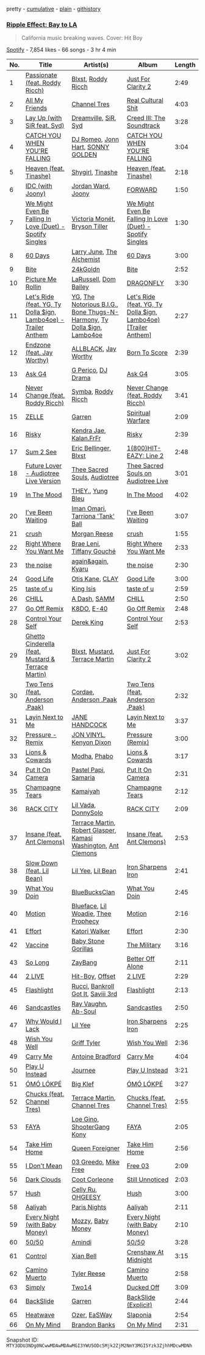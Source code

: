 pretty - [cumulative](/playlists/cumulative/37i9dQZF1DX7q1woBjoKv7.md) - [plain](/playlists/plain/37i9dQZF1DX7q1woBjoKv7) - [githistory](https://github.githistory.xyz/mackorone/spotify-playlist-archive/blob/main/playlists/plain/37i9dQZF1DX7q1woBjoKv7)

### [Ripple Effect: Bay to LA ](https://open.spotify.com/playlist/37i9dQZF1DX7q1woBjoKv7)

> California music breaking waves\. Cover: Hit Boy

[Spotify](https://open.spotify.com/user/spotify) - 7,854 likes - 66 songs - 3 hr 4 min

| No. | Title | Artist(s) | Album | Length |
|---|---|---|---|---|
| 1 | [Passionate \(feat\. Roddy Ricch\)](https://open.spotify.com/track/39jm9iUw5WBjN63e868ZLQ) | [Blxst](https://open.spotify.com/artist/4qXC0i02bSFstECuXP2ZpL), [Roddy Ricch](https://open.spotify.com/artist/757aE44tKEUQEqRuT6GnEB) | [Just For Clarity 2](https://open.spotify.com/album/4VuVTyPFWbXIgXkL7GlZNA) | 2:49 |
| 2 | [All My Friends](https://open.spotify.com/track/7Cgxt0jumHS0Z5B9xmStnS) | [Channel Tres](https://open.spotify.com/artist/4cUkGQyhLFqKHBtL58HYVp) | [Real Cultural Shit](https://open.spotify.com/album/4M0PUnWTYYea4Eomsg14D0) | 4:03 |
| 3 | [Lay Up \(with SiR feat\. Syd\)](https://open.spotify.com/track/499Em55SsNJE2jG4Lk58iO) | [Dreamville](https://open.spotify.com/artist/1iNqsUDUraNWrj00bqssQG), [SiR](https://open.spotify.com/artist/3QTDHixorJelOLxoxcjqGx), [Syd](https://open.spotify.com/artist/3jk39CGeaaSO3FPKNx1RUx) | [Creed III: The Soundtrack](https://open.spotify.com/album/4V6qjHa2otWYkYHB6bdO1S) | 3:28 |
| 4 | [CATCH YOU WHEN YOU'RE FALLING](https://open.spotify.com/track/4VqtyIuWTuVwEwsla20vig) | [DJ Romeo](https://open.spotify.com/artist/578gfTRuZgfNagYkWtwSIp), [Jonn Hart](https://open.spotify.com/artist/7vMpNua6oKT52WWHNUJ1No), [SONNY GOLDEN](https://open.spotify.com/artist/2nLQMFkKjJVqrFDlTXtULM) | [CATCH YOU WHEN YOU'RE FALLING](https://open.spotify.com/album/5bXLl6aOczFg1EugIvnWga) | 3:04 |
| 5 | [Heaven \(feat\. Tinashe\)](https://open.spotify.com/track/2DocffKfDso8efpWPOYTvI) | [Shygirl](https://open.spotify.com/artist/3M3wTTCDwicRubwMyHyEDy), [Tinashe](https://open.spotify.com/artist/0NIIxcxNHmOoyBx03SfTCD) | [Heaven \(feat\. Tinashe\)](https://open.spotify.com/album/6KgSP1vLwIc3xBI7hUTrly) | 2:18 |
| 6 | [IDC \(with Joony\)](https://open.spotify.com/track/12zPyoqYbVdi5JoZ4A0q22) | [Jordan Ward](https://open.spotify.com/artist/3DGlTwdM5Dim9XQipb3jMf), [Joony](https://open.spotify.com/artist/0gY0jm6QAzJCAslmZC3T35) | [FORWARD](https://open.spotify.com/album/367frJ4GG9UMlXlMrVanYL) | 1:50 |
| 7 | [We Might Even Be Falling In Love \(Duet\) \- Spotify Singles](https://open.spotify.com/track/0wOtc2nY3NOohp4xSwOyTN) | [Victoria Monét](https://open.spotify.com/artist/63XBtGSEZINSyXylZxEUbv), [Bryson Tiller](https://open.spotify.com/artist/2EMAnMvWE2eb56ToJVfCWs) | [We Might Even Be Falling In Love \(Duet\) \- Spotify Singles](https://open.spotify.com/album/05gJU1eQhBHXYUXrGSFBWG) | 1:30 |
| 8 | [60 Days](https://open.spotify.com/track/7blLoD6TgyXy2tiTtbOLsI) | [Larry June](https://open.spotify.com/artist/1grN0519h2zYqpRtYbDZAl), [The Alchemist](https://open.spotify.com/artist/0eVyjRhzZKke2KFYTcDkeu) | [60 Days](https://open.spotify.com/album/3uSqUJp3IJUVpNwprYqrvS) | 3:00 |
| 9 | [Bite](https://open.spotify.com/track/357BPRQBOi7m38Kl3Jn7j8) | [24kGoldn](https://open.spotify.com/artist/6fWVd57NKTalqvmjRd2t8Z) | [Bite](https://open.spotify.com/album/7tMqwp42zyOZaSpQgnp03t) | 2:52 |
| 10 | [Picture Me Rollin](https://open.spotify.com/track/7zl027fbbje7N7cEWqL77c) | [LaRussell](https://open.spotify.com/artist/5PRPy7MZZhkM5CIVJvTAKM), [Dom Bailey](https://open.spotify.com/artist/1cXct7vdvThSDXNH0geMia) | [DRAGONFLY](https://open.spotify.com/album/2yYtTOhorG2RWykAiaZgPP) | 3:30 |
| 11 | [Let's Ride \(feat\. YG, Ty Dolla $ign, Lambo4oe\) \- Trailer Anthem](https://open.spotify.com/track/3m1jxAm00zLilZWhLvux8V) | [YG](https://open.spotify.com/artist/0A0FS04o6zMoto8OKPsDwY), [The Notorious B.I.G.](https://open.spotify.com/artist/5me0Irg2ANcsgc93uaYrpb), [Bone Thugs\-N\-Harmony](https://open.spotify.com/artist/5spEJXLwD1sKUdC2bnOHPg), [Ty Dolla $ign](https://open.spotify.com/artist/7c0XG5cIJTrrAgEC3ULPiq), [Lambo4oe](https://open.spotify.com/artist/4UrIphY7uGLwD0rRd6NIi9) | [Let's Ride \(feat\. YG, Ty Dolla $ign, Lambo4oe\) \[Trailer Anthem\]](https://open.spotify.com/album/53g3xtUBbikG4XQJ0VKPBk) | 2:27 |
| 12 | [Endzone \(feat\. Jay Worthy\)](https://open.spotify.com/track/1ilQNMzE5IcmyEnLUdrneS) | [ALLBLACK](https://open.spotify.com/artist/1cutd8e41XvxXnFPOFIxMD), [Jay Worthy](https://open.spotify.com/artist/7jDblfQQLFAZCKXFfoGZ9Q) | [Born To Score](https://open.spotify.com/album/6Nm7qcEY3GsDfOt7Nj6iY3) | 2:39 |
| 13 | [Ask G4](https://open.spotify.com/track/0OqO4zlrcwiZ8uglzz30Ne) | [G Perico](https://open.spotify.com/artist/4Q2hTDZYFCohf17D5GvkIb), [DJ Drama](https://open.spotify.com/artist/5oNgAs7j5XcBMzWv3HAnHG) | [Ask G4](https://open.spotify.com/album/6EZcUQ9Tz8AcICBcCpJFCu) | 3:05 |
| 14 | [Never Change \(feat\. Roddy Ricch\)](https://open.spotify.com/track/0wpWOmB9Z2LBqmM2dtlqtQ) | [Symba](https://open.spotify.com/artist/06S3fr7xEES7e3QPXhu3ay), [Roddy Ricch](https://open.spotify.com/artist/757aE44tKEUQEqRuT6GnEB) | [Never Change \(feat\. Roddy Ricch\)](https://open.spotify.com/album/0WZsGW0OUryoVQ4LnPtAJY) | 3:41 |
| 15 | [ZELLE](https://open.spotify.com/track/6I2JVWdr97yuyd3XONUYr8) | [Garren](https://open.spotify.com/artist/0963LEoOeEvJqPRYH9eG7X) | [Spiritual Warfare](https://open.spotify.com/album/1Mlo7cFkQghW6qwag4cqWu) | 2:09 |
| 16 | [Risky](https://open.spotify.com/track/2ZSLDwHIXr5yWI9d3iZr7R) | [Kendra Jae](https://open.spotify.com/artist/1KcnqRVBBJ2FUZMQUn3k5P), [Kalan.FrFr](https://open.spotify.com/artist/47TMF0JlFsz01KilGzc5Ly) | [Risky](https://open.spotify.com/album/0tskRa5YB9FfD0z9K6JvWF) | 2:39 |
| 17 | [Sum 2 See](https://open.spotify.com/track/2nLjAYDLBip0W3HbCOiS7Z) | [Eric Bellinger](https://open.spotify.com/artist/7ibAWtDtmEfaVhc1FJ3Vl9), [Blxst](https://open.spotify.com/artist/4qXC0i02bSFstECuXP2ZpL) | [1\(800\)HIT\-EAZY: Line 2](https://open.spotify.com/album/6KIxdiACBAewmOLM1YBPYJ) | 2:48 |
| 18 | [Future Lover \- Audiotree Live Version](https://open.spotify.com/track/0FK5nHOwVuvMXCleuIjwcs) | [Thee Sacred Souls](https://open.spotify.com/artist/0oK5D6uPhGu4Jk2dbZfodU), [Audiotree](https://open.spotify.com/artist/1j8QyWpOJKAe6Iw2KvEg2j) | [Thee Sacred Souls on Audiotree Live](https://open.spotify.com/album/0PxNiJi6dmvjrOZ7eaUlh8) | 3:01 |
| 19 | [In The Mood](https://open.spotify.com/track/2omLNrDBhaCBqscV1yltOB) | [THEY.](https://open.spotify.com/artist/0pghUohLPptZWBasy2wmUx), [Yung Bleu](https://open.spotify.com/artist/3KNIG74xSTc3dj0TRy7pGX) | [In The Mood](https://open.spotify.com/album/47k4k9xp4avDKdMkPuvLQS) | 4:02 |
| 20 | [I've Been Waiting](https://open.spotify.com/track/2oRGtL4mO7TyYmVt2davbf) | [Iman Omari](https://open.spotify.com/artist/1ySUvbTVNE9pyhdzcDxjg4), [Tarriona 'Tank' Ball](https://open.spotify.com/artist/5XcCraRoLy8cGR4zLJ2JGN) | [I've Been Waiting](https://open.spotify.com/album/6cREBSkIEgQ8fxi2NbpfF0) | 3:07 |
| 21 | [crush](https://open.spotify.com/track/4oNP3Gua9u7JlEfji2iKIX) | [Morgan Reese](https://open.spotify.com/artist/4Ro2elWptpQoQOLV1F2JoR) | [crush](https://open.spotify.com/album/7CI0uh5CBjo39z84JxXf84) | 1:55 |
| 22 | [Right Where You Want Me](https://open.spotify.com/track/31zOPDfhZ8S0fP07T27fcE) | [Brae Leni](https://open.spotify.com/artist/5Fnkl0fp52gDxgaBRCB55I), [Tiffany Gouché](https://open.spotify.com/artist/2IEnjZsVDEPKUTxNinyqba) | [Right Where You Want Me](https://open.spotify.com/album/4PGLnwYj2L5L60B8V7nHvd) | 2:33 |
| 23 | [the noise](https://open.spotify.com/track/1ABDgCa2SDXPNXrlCILESa) | [again&again](https://open.spotify.com/artist/3CIq9N0VQGWfBpCAMzMZZN), [Kyaru](https://open.spotify.com/artist/1V7RdASCLJSbBzeum0fLkQ) | [the noise](https://open.spotify.com/album/6pKZOg2b4ZjjzIsH6b3PZr) | 2:30 |
| 24 | [Good Life](https://open.spotify.com/track/2Lc5zGwYbAHprruXw7BRN4) | [Otis Kane](https://open.spotify.com/artist/2rp9zfs7yPrwCGVl4CjWAl), [CLAY](https://open.spotify.com/artist/20aPu5vizjmoX2A7f7AOWL) | [Good Life](https://open.spotify.com/album/036V4i5G3gEIbUJXjz72z9) | 3:00 |
| 25 | [taste of u](https://open.spotify.com/track/4zqZ7hR4Pl3UT0p19En1ib) | [King Isis](https://open.spotify.com/artist/7jz1wM1NdiskFWrlosZhVw) | [taste of u](https://open.spotify.com/album/4vcCvZbL5AMFcKdTKDmXco) | 2:59 |
| 26 | [CHILL](https://open.spotify.com/track/02E3cEpVR73JoD8tM3obmG) | [A Dash](https://open.spotify.com/artist/4UKGnmVEjvRFST0gM2q8Bt), [SAMM](https://open.spotify.com/artist/0Kq6Fayygdo21RlBGakNYo) | [CHILL](https://open.spotify.com/album/0yIqc2RNXAakrPUJSJLduh) | 2:50 |
| 27 | [Go Off Remix](https://open.spotify.com/track/38P83ztW3loZaTSURiAB1u) | [K8DO](https://open.spotify.com/artist/0hxXXrHI59w8xdprSCjXps), [E\-40](https://open.spotify.com/artist/3crnzLy8R4lVwaigKEOz7V) | [Go Off Remix](https://open.spotify.com/album/3PlQau5D21EMH4771foQqu) | 2:48 |
| 28 | [Control Your Self](https://open.spotify.com/track/0Urf8vnqRLALX6xS0gQ1my) | [Derek King](https://open.spotify.com/artist/0hF1ENHHpEGZxdRdqwMr6E) | [Control Your Self](https://open.spotify.com/album/31Phq3ZilcNU8QThZSRTk6) | 2:53 |
| 29 | [Ghetto Cinderella \(feat\. Mustard & Terrace Martin\)](https://open.spotify.com/track/3jGy6nqGMcsBvjN6G3TC0S) | [Blxst](https://open.spotify.com/artist/4qXC0i02bSFstECuXP2ZpL), [Mustard](https://open.spotify.com/artist/0YinUQ50QDB7ZxSCLyQ40k), [Terrace Martin](https://open.spotify.com/artist/7MNEVabc4cs19CbzAFZmXz) | [Just For Clarity 2](https://open.spotify.com/album/4nw05bSkWU3oVxK5dBcSQE) | 3:02 |
| 30 | [Two Tens \(feat\. Anderson .Paak\)](https://open.spotify.com/track/6clDsO8HwhHEgJDDp88VdL) | [Cordae](https://open.spotify.com/artist/0huGjMyP507tBCARyzSkrv), [Anderson .Paak](https://open.spotify.com/artist/3jK9MiCrA42lLAdMGUZpwa) | [Two Tens \(feat\. Anderson .Paak\)](https://open.spotify.com/album/32iVvfIYkmugGRxcTlzYjr) | 2:32 |
| 31 | [Layin Next to Me](https://open.spotify.com/track/11BHnIy9pbdihg8PeqiCgt) | [JANE HANDCOCK](https://open.spotify.com/artist/2wgW0CiQRwbWlkT6nM8suD) | [Layin Next to Me](https://open.spotify.com/album/1jhFza8pUS6acLiZXNYdJx) | 3:37 |
| 32 | [Pressure \- Remix](https://open.spotify.com/track/36TzL54XxuCR91U5wBSR6h) | [JON VINYL](https://open.spotify.com/artist/6PvScqSJuICxvoA3UDYPmu), [Kenyon Dixon](https://open.spotify.com/artist/5AzjednUL6MFJP0dBic3be) | [Pressure \(Remix\)](https://open.spotify.com/album/2UgNffRKMJwQUGQcNJ0smY) | 3:00 |
| 33 | [Lions & Cowards](https://open.spotify.com/track/1cC2yM0BbDKlKCjQneWHg7) | [Modha](https://open.spotify.com/artist/123kR1ynWcuuQC9hc2pglK), [Phabo](https://open.spotify.com/artist/5FdZDr2bMbEcnsEKRgO3rn) | [Lions & Cowards](https://open.spotify.com/album/68GvB7vE1ylJ56WIyAhNe3) | 3:17 |
| 34 | [Put It On Camera](https://open.spotify.com/track/5Tt8CpYPt9uzV90Qb1YkX6) | [Pastel Papi](https://open.spotify.com/artist/4GNc1ri8udQ9l7IyuM6zam), [Samaria](https://open.spotify.com/artist/4FreKg40BVDMPRLGeubyku) | [Put It On Camera](https://open.spotify.com/album/0pK9xNnJYEauG0xkqegIdx) | 2:31 |
| 35 | [Champagne Tears](https://open.spotify.com/track/68KMtOaV3uxUc639uTCoSw) | [Kamaiyah](https://open.spotify.com/artist/3XVpDdKav6C6zwlDXPhMEO) | [Champagne Tears](https://open.spotify.com/album/0KljOvQxT7RwZqJ8TdM9Py) | 2:12 |
| 36 | [RACK CITY](https://open.spotify.com/track/1PRLHyaN0XmTiXhBI6Tol2) | [Lil Vada](https://open.spotify.com/artist/61HlkUsczjBP7IODEMFtrB), [DonnySolo](https://open.spotify.com/artist/2cKC5HJgCIXZFkZwKHORG0) | [RACK CITY](https://open.spotify.com/album/6crFEKkp5bYJNEjDrqoG1w) | 2:09 |
| 37 | [Insane \(feat\. Ant Clemons\)](https://open.spotify.com/track/0RGYP9RGSXfAGFjSrDyhIQ) | [Terrace Martin](https://open.spotify.com/artist/7MNEVabc4cs19CbzAFZmXz), [Robert Glasper](https://open.spotify.com/artist/5cM1PvItlR21WUyBnsdMcn), [Kamasi Washington](https://open.spotify.com/artist/6HQYnRM4OzToCYPpVBInuU), [Ant Clemons](https://open.spotify.com/artist/028lPW2NdWHdSPCkRkcyhd) | [Insane \(feat\. Ant Clemons\)](https://open.spotify.com/album/5dBWQQ0cqVGcYZZWRYlaY2) | 2:53 |
| 38 | [Slow Down \(feat\. Lil Bean\)](https://open.spotify.com/track/2mZjcnLocIoe5ePqyMi7Je) | [Lil Yee](https://open.spotify.com/artist/19lRQBKp4lxRDaxoKVUE9i), [Lil Bean](https://open.spotify.com/artist/3OrXU7Z906hHdbG5fTQ6Ef) | [Iron Sharpens Iron](https://open.spotify.com/album/3tuvyFRlRR2UNwTpyLVrqD) | 2:41 |
| 39 | [What You Doin](https://open.spotify.com/track/3FlvdsRxDZz7kAEsgcspt5) | [BlueBucksClan](https://open.spotify.com/artist/1l61CX1j6go8arTjPH9wy0) | [What You Doin](https://open.spotify.com/album/18wSzWUr8yOOvitSLVfW33) | 2:45 |
| 40 | [Motion](https://open.spotify.com/track/1xNoeB4qqSX4VSYQRNy0FL) | [Blueface](https://open.spotify.com/artist/3Fl1V19tmjt57oBdxXKAjJ), [Lil Woadie](https://open.spotify.com/artist/2EXfozHTf9S1oPTbgS757l), [Thee Prophecy](https://open.spotify.com/artist/2nm9YKNgSfq2SRWqBjdFQA) | [Motion](https://open.spotify.com/album/0lnnI1hMPSxOh9oQRPXI4A) | 2:16 |
| 41 | [Effort](https://open.spotify.com/track/3pvzVdbKfAE0jUJWXZ5644) | [Katori Walker](https://open.spotify.com/artist/2ODTjg0iTHX1QxBeRNI6nT) | [Effort](https://open.spotify.com/album/5LfQjLsNmpDaYMVjD5ZiWt) | 2:30 |
| 42 | [Vaccine](https://open.spotify.com/track/2LVrrCBzf5EBQxZPpFnxIw) | [Baby Stone Gorillas](https://open.spotify.com/artist/0jAP1TzUaPmRmcB5j1FMs3) | [The Military](https://open.spotify.com/album/0moLVF5RdK9o2PGKxjhiZ0) | 3:16 |
| 43 | [So Long](https://open.spotify.com/track/6sEaupqOAYdvKznYtaI2Pz) | [ZayBang](https://open.spotify.com/artist/4knZcINThe7rbCYx0FVewG) | [Better Off Alone](https://open.spotify.com/album/12GOu98rlGENEC1ih1ppQS) | 2:11 |
| 44 | [2 LIVE](https://open.spotify.com/track/1pbSwjVmaoVgHIU2bQeuxI) | [Hit\-Boy](https://open.spotify.com/artist/6q3p11nP1p80Ey6LrOOSed), [Offset](https://open.spotify.com/artist/4DdkRBBYG6Yk9Ka8tdJ9BW) | [2 LIVE](https://open.spotify.com/album/67xulMesSVTsFmOwpO4gaw) | 2:29 |
| 45 | [Flashlight](https://open.spotify.com/track/2nj3qkZhNhm9c82lFbZSFB) | [Rucci](https://open.spotify.com/artist/7q836WTO8OHUS85E2RyxxA), [Bankroll Got It](https://open.spotify.com/artist/42H2ObFiITAP87vskCGIh5), [Saviii 3rd](https://open.spotify.com/artist/2Xs5d841h62itOX9RuPjk2) | [Flashlight](https://open.spotify.com/album/16p15AnHo6FgqHZwoKyfmQ) | 2:13 |
| 46 | [Sandcastles](https://open.spotify.com/track/4Pbygk2v96q46GcpkFXsPy) | [Ray Vaughn](https://open.spotify.com/artist/4yYYCSCDUTypErQMZv5iSg), [Ab\-Soul](https://open.spotify.com/artist/0g9vAlRPK9Gt3FKCekk4TW) | [Sandcastles](https://open.spotify.com/album/3HL4Ly3lvYntdBZIfdvuPK) | 2:50 |
| 47 | [Why Would I Lack](https://open.spotify.com/track/38RCKi0MTcH3PyTirZlmM3) | [Lil Yee](https://open.spotify.com/artist/19lRQBKp4lxRDaxoKVUE9i) | [Iron Sharpens Iron](https://open.spotify.com/album/3tuvyFRlRR2UNwTpyLVrqD) | 2:25 |
| 48 | [Wish You Well](https://open.spotify.com/track/7g5ivwh0NJr11z5VI1v5vd) | [Griff Tyler](https://open.spotify.com/artist/6haDJLArD4GA9AF3YM2EVS) | [Wish You Well](https://open.spotify.com/album/5scQzg0cR5crXVhjD80UIj) | 2:36 |
| 49 | [Carry Me](https://open.spotify.com/track/7IqDaao5dzKti65KBtADPz) | [Antoine Bradford](https://open.spotify.com/artist/1FYE37rOHOrxO1lHAQUkCl) | [Carry Me](https://open.spotify.com/album/7ngJc0ffFIDazq4FOcr8PH) | 4:04 |
| 50 | [Play U Instead](https://open.spotify.com/track/4hOKOZm5Egd778uamaORZQ) | [Journee](https://open.spotify.com/artist/3tr38dT5o6Kk5WO5OtmPoa) | [Play U Instead](https://open.spotify.com/album/0HLt3vSn5btLK2c8WO11lx) | 3:21 |
| 51 | [ÓMÓ LÓKPÉ](https://open.spotify.com/track/051iM0ZxuWhRgzkXt7B7sj) | [Big Klef](https://open.spotify.com/artist/4VZljMVEAhstVDTphJx2nT) | [ÓMÓ LÓKPÉ](https://open.spotify.com/album/1yfRFqVUn435nHQHV6JZuN) | 3:27 |
| 52 | [Chucks \(feat\. Channel Tres\)](https://open.spotify.com/track/3VnDDruJDou1AIVjloQBzh) | [Terrace Martin](https://open.spotify.com/artist/7MNEVabc4cs19CbzAFZmXz), [Channel Tres](https://open.spotify.com/artist/4cUkGQyhLFqKHBtL58HYVp) | [Chucks \(feat\. Channel Tres\)](https://open.spotify.com/album/1EI3034vDdMkoMD2NgV9z1) | 2:55 |
| 53 | [FAYA](https://open.spotify.com/track/74ey49OEK5wSfnam9l1H3s) | [Loe Gino](https://open.spotify.com/artist/2s9splAzg9uXs5MEikcwCk), [ShooterGang Kony](https://open.spotify.com/artist/0dT2U2jUx6OmKlyeQOH8AK) | [FAYA](https://open.spotify.com/album/7deTPKRC3Z4BCVt3VQQbGF) | 2:05 |
| 54 | [Take Him Home](https://open.spotify.com/track/6jWH18pNohBSSlAfXzrT7p) | [Queen Foreigner](https://open.spotify.com/artist/1UEEbEDiKQHt7IALvdHn18) | [Take Him Home](https://open.spotify.com/album/0yAnv9OXblVsXzI7X99Mtt) | 2:56 |
| 55 | [I Don't Mean](https://open.spotify.com/track/1M25T7ROXQUulWjvzRgCB1) | [03 Greedo](https://open.spotify.com/artist/0FtsMKmZEq8fBWqdSOWtqp), [Mike Free](https://open.spotify.com/artist/6iEOdI9RcimOiNzbfhhuTO) | [Free 03](https://open.spotify.com/album/2UfVYQnUerGa6XhbJYlaWS) | 2:09 |
| 56 | [Dark Clouds](https://open.spotify.com/track/07MPIaBQEOQsSiqAt9BOz7) | [Coot Corleone](https://open.spotify.com/artist/1Vh6MAxEaUJusA1hwzrLhm) | [Still Unnoticed](https://open.spotify.com/album/5LSzc3hQMf9ojTFhHrNnF2) | 2:03 |
| 57 | [Hush](https://open.spotify.com/track/4cbux0KIGbkkmuPVw5OXKL) | [Celly Ru](https://open.spotify.com/artist/3MeyqB6fA2aj1NZq6ztjRk), [OHGEESY](https://open.spotify.com/artist/3ppQEG71r7jVpI8RudzycF) | [Hush](https://open.spotify.com/album/7dUpXaUjELHHTuoi2l3qHF) | 3:00 |
| 58 | [Aaliyah](https://open.spotify.com/track/2r6Iu2bWLGCTvqi0hZLquj) | [Paris Nights](https://open.spotify.com/artist/2t3WTXscRe9jd3Noj7Hk9E) | [Aaliyah](https://open.spotify.com/album/7mDffqnhsU4QveEnAfdtVb) | 2:11 |
| 59 | [Every Night \(with Baby Money\)](https://open.spotify.com/track/7q1pTqYaDoDiRVIoejwaI9) | [Mozzy](https://open.spotify.com/artist/4AA474G2hRfrHyGrfyDseO), [Baby Money](https://open.spotify.com/artist/1AMm82jgWgkDpczxW5DMjn) | [Every Night \(with Baby Money\)](https://open.spotify.com/album/5hg0NN87i3dGPpVQFOoN9f) | 2:10 |
| 60 | [50/50](https://open.spotify.com/track/0tEtaU2hWPVnqU9FkCs6bu) | [Amindi](https://open.spotify.com/artist/1xQIR56DxgWYZPUvOLRIua) | [50/50](https://open.spotify.com/album/5w5NsFzVYvg2inlvZpuvYt) | 3:28 |
| 61 | [Control](https://open.spotify.com/track/4PnmUEYAiqrPpzYivu0Osg) | [Xian Bell](https://open.spotify.com/artist/1DD9ttmrDTrddo8JOqqS6z) | [Crenshaw At Midnight](https://open.spotify.com/album/7aILDOno9t78bjXmXPW9p5) | 3:15 |
| 62 | [Camino Muerto](https://open.spotify.com/track/1gbtp4o1syAv0oAsEOvG3f) | [Tyler Reese](https://open.spotify.com/artist/1NVgeY7C8IHk6TqMv5UGIH) | [Camino Muerto](https://open.spotify.com/album/3ALD9uPVzMwvm2LdaJtg75) | 2:58 |
| 63 | [Simply](https://open.spotify.com/track/7eA7v9SytuyzRaJMPtHFwj) | [Two14](https://open.spotify.com/artist/1rGFvtRZhfJeuZeAXl2oDV) | [Ducked Off](https://open.spotify.com/album/0YoNa7L1IW6XihnRETr9k7) | 3:09 |
| 64 | [BackSlide](https://open.spotify.com/track/3BDGr333QZ1wSPBJ424s1t) | [Garren](https://open.spotify.com/artist/0963LEoOeEvJqPRYH9eG7X) | [BackSlide \(Explicit\)](https://open.spotify.com/album/6AvTIMXjo7OmIhXP4Ybl2I) | 2:44 |
| 65 | [Heatwave](https://open.spotify.com/track/2SGGSG0DcbTzgZNfTOFTUT) | [Ozer](https://open.spotify.com/artist/3J0qyBq8miao9sTXOlAkWp), [EaSWay](https://open.spotify.com/artist/2KwElG45pWw0wew3dXKYq5) | [Slaponia](https://open.spotify.com/album/6WlLdzv0ppNAmSA3Rjhp1a) | 2:54 |
| 66 | [On My Mind](https://open.spotify.com/track/612bHAeXlTSMFBZ9RLgM5d) | [Brandon Banks](https://open.spotify.com/artist/66eJQM6S5JsDe0CdUXnwST) | [On My Mind](https://open.spotify.com/album/70EgfYEW6QNbcSZFKDpKDo) | 2:31 |

Snapshot ID: `MTY3ODU3NDg0NCwwMDAwMDAwMGI3YWU5ODc5Mjk2ZjM2NmY3MGI5Yzk3ZjhhMDcwMDNh`
